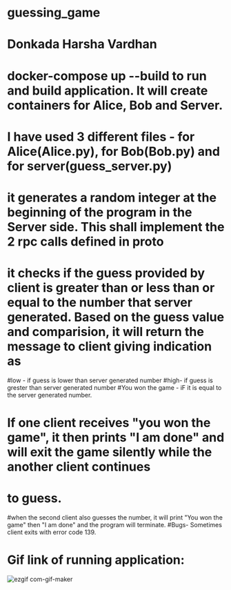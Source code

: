 # guessing_game
# Donkada Harsha Vardhan

# docker-compose up --build to run and build application. It will create containers for Alice, Bob and Server.

# I have used 3 different files - for Alice(Alice.py), for Bob(Bob.py) and for server(guess_server.py)

# it generates a random integer at the beginning of the program in the Server side. This shall implement the 2 rpc calls defined in proto 
# it checks if the guess provided by client is greater than or less than or equal to the number that server generated. Based on the guess value and comparision, it will return the message to client giving indication as 
#low - if guess is lower than server generated number
#high- if guess is grester than server generated number
#You won the game - iF it is equal to the server generated number.
# If one client receives "you won the game", it then prints "I am done" and will exit the game silently while the another client continues
# to guess.
#when the second client also guesses the number, it will print "You won the game" then "I am done" and the program will terminate.
#Bugs- Sometimes client exits with error code 139. 

# Gif link of running application:

![ezgif com-gif-maker](https://user-images.githubusercontent.com/114453047/193425353-eb72d72f-282a-469e-8d1e-e34f72f3ca34.gif)
